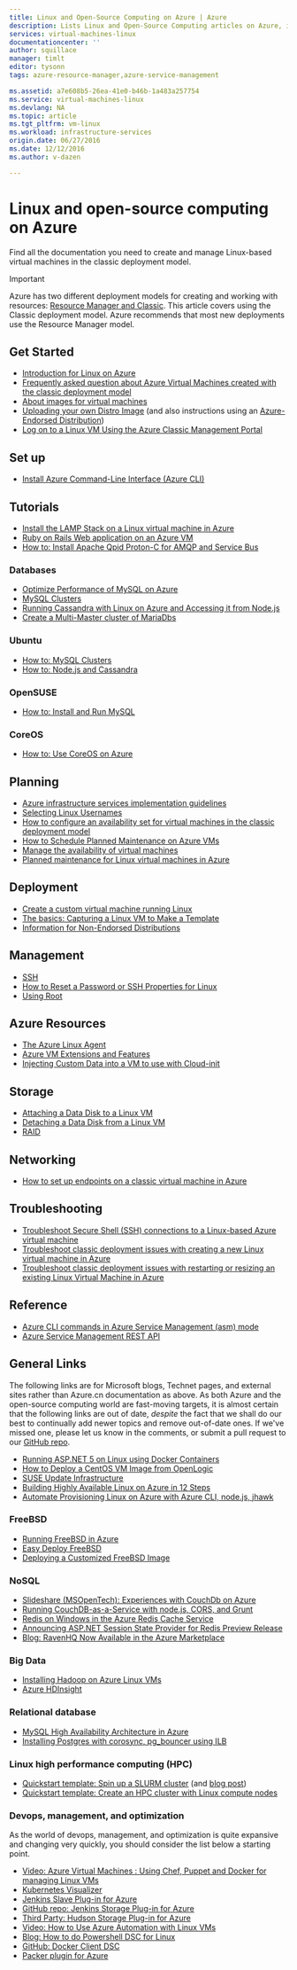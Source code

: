 ```yaml
---
title: Linux and Open-Source Computing on Azure | Azure
description: Lists Linux and Open-Source Computing articles on Azure, including basic Linux usage, some fundamental concepts about running or uploading Linux images on Azure, and other content about specific technologies and optimizations.
services: virtual-machines-linux
documentationcenter: ''
author: squillace
manager: timlt
editor: tysonn
tags: azure-resource-manager,azure-service-management

ms.assetid: a7e608b5-26ea-41e0-b46b-1a483a257754
ms.service: virtual-machines-linux
ms.devlang: NA
ms.topic: article
ms.tgt_pltfrm: vm-linux
ms.workload: infrastructure-services
origin.date: 06/27/2016
ms.date: 12/12/2016
ms.author: v-dazen

---
```

# Linux and open-source computing on Azure
Find all the documentation you need to create and manage Linux-based virtual machines in the classic deployment model.

> [!IMPORTANT] 
> Azure has two different deployment models for creating and working with resources: [Resource Manager and Classic](../../resource-manager-deployment-model.md). This article covers using the Classic deployment model. Azure recommends that most new deployments use the Resource Manager model.

## Get Started
* [Introduction for Linux on Azure](intro-on-azure.md?toc=%2fvirtual-machines%2flinux%2ftoc.json)
* [Frequently asked question about Azure Virtual Machines created with the classic deployment model](classic/faq.md?toc=%2fvirtual-machines%2flinux%2fclassic%2ftoc.json)
* [About images for virtual machines](../windows/classic/about-images.md?toc=%2fvirtual-machines%2flinux%2fclassic%2ftoc.json)
* [Uploading your own Distro Image](classic/create-upload-vhd.md?toc=%2fvirtual-machines%2flinux%2fclassic%2ftoc.json) (and also instructions using an [Azure-Endorsed Distribution](endorsed-distros.md?toc=%2fvirtual-machines%2flinux%2ftoc.json))
* [Log on to a Linux VM Using the Azure Classic Management Portal](mac-create-ssh-keys.md?toc=%2fvirtual-machines%2flinux%2ftoc.json)

## Set up
* [Install Azure Command-Line Interface (Azure CLI)](../../cli-install-nodejs.md)

## Tutorials
* [Install the LAMP Stack on a Linux virtual machine in Azure](create-lamp-stack.md?toc=%2fvirtual-machines%2flinux%2ftoc.json)
* [Ruby on Rails Web application on an Azure VM](classic/virtual-machines-linux-classic-ruby-rails-web-app.md)
* [How to: Install Apache Qpid Proton-C for AMQP and Service Bus](../../service-bus-messaging/service-bus-amqp-overview.md)

### Databases
* [Optimize Performance of MySQL on Azure](classic/optimize-mysql.md?toc=%2fvirtual-machines%2flinux%2fclassic%2ftoc.json)
* [MySQL Clusters](classic/mysql-cluster.md?toc=%2fvirtual-machines%2flinux%2fclassic%2ftoc.json)
* [Running Cassandra with Linux on Azure and Accessing it from Node.js](classic/cassandra-nodejs.md?toc=%2fvirtual-machines%2flinux%2fclassic%2ftoc.json)
* [Create a Multi-Master cluster of MariaDbs](classic/mariadb-mysql-cluster.md?toc=%2fvirtual-machines%2flinux%2fclassic%2ftoc.json)

### Ubuntu
* [How to: MySQL Clusters](classic/mysql-cluster.md?toc=%2fvirtual-machines%2flinux%2fclassic%2ftoc.json)
* [How to: Node.js and Cassandra](classic/cassandra-nodejs.md?toc=%2fvirtual-machines%2flinux%2fclassic%2ftoc.json)

### OpenSUSE
* [How to: Install and Run MySQL](classic/mysql-on-opensuse.md?toc=%2fvirtual-machines%2flinux%2fclassic%2ftoc.json)

### CoreOS
* [How to: Use CoreOS on Azure](https://coreos.com/os/docs/latest/booting-on-azure.html)

## Planning
* [Azure infrastructure services implementation guidelines](../windows/infrastructure-subscription-accounts-guidelines.md?toc=%2fvirtual-machines%2flinux%2ftoc.json)
* [Selecting Linux Usernames](usernames.md?toc=%2fvirtual-machines%2flinux%2ftoc.json)
* [How to configure an availability set for virtual machines in the classic deployment model](../windows/classic/configure-availability.md?toc=%2fvirtual-machines%2flinux%2fclassic%2ftoc.json)
* [How to Schedule Planned Maintenance on Azure VMs](planned-maintenance-schedule.md?toc=%2fvirtual-machines%2flinux%2ftoc.json)
* [Manage the availability of virtual machines](../windows/manage-availability.md?toc=%2fvirtual-machines%2flinux%2ftoc.json)
* [Planned maintenance for Linux virtual machines in Azure](planned-maintenance.md?toc=%2fvirtual-machines%2flinux%2ftoc.json)

## Deployment
* [Create a custom virtual machine running Linux](../windows/classic/createportal.md?toc=%2fvirtual-machines%2flinux%2fclassic%2ftoc.json)
* [The basics: Capturing a Linux VM to Make a Template](classic/capture-image.md?toc=%2fvirtual-machines%2flinux%2fclassic%2ftoc.json)
* [Information for Non-Endorsed Distributions](create-upload-generic.md?toc=%2fvirtual-machines%2flinux%2ftoc.json)

## Management
* [SSH](mac-create-ssh-keys.md?toc=%2fvirtual-machines%2flinux%2ftoc.json)
* [How to Reset a Password or SSH Properties for Linux](classic/reset-access.md?toc=%2fvirtual-machines%2flinux%2fclassic%2ftoc.json)
* [Using Root](use-root-privileges.md?toc=%2fvirtual-machines%2flinux%2ftoc.json)

## Azure Resources
* [The Azure Linux Agent](../windows/agent-user-guide.md?toc=%2fvirtual-machines%2flinux%2ftoc.json)
* [Azure VM Extensions and Features](../windows/extensions-features.md?toc=%2fvirtual-machines%2fwindows%2ftoc.json)
* [Injecting Custom Data into a VM to use with Cloud-init](../windows/classic/inject-custom-data.md?toc=%2fvirtual-machines%2fwindows%2fclassic%2ftoc.json)

## Storage
* [Attaching a Data Disk to a Linux VM](../windows/classic/attach-disk.md?toc=%2fvirtual-machines%2flinux%2fclassic%2ftoc.json)
* [Detaching a Data Disk from a Linux VM](classic/detach-disk.md?toc=%2fvirtual-machines%2flinux%2fclassic%2ftoc.json)
* [RAID](configure-raid.md?toc=%2fvirtual-machines%2flinux%2ftoc.json)

## Networking
* [How to set up endpoints on a classic virtual machine in Azure](../windows/classic/setup-endpoints.md?toc=%2fvirtual-machines%2flinux%2fclassic%2ftoc.json)

## Troubleshooting
* [Troubleshoot Secure Shell (SSH) connections to a Linux-based Azure virtual machine](troubleshoot-ssh-connection.md?toc=%2fvirtual-machines%2flinux%2ftoc.json)
* [Troubleshoot classic deployment issues with creating a new Linux virtual machine in Azure](classic/troubleshoot-deployment-new-vm.md?toc=%2fvirtual-machines%2flinux%2fclassic%2ftoc.json)  
* [Troubleshoot classic deployment issues with restarting or resizing an existing Linux Virtual Machine in Azure](../windows/restart-resize-error-troubleshooting.md?toc=%2fvirtual-machines%2flinux%2fclassic%2ftoc.json) 

## Reference
* [Azure CLI commands in Azure Service Management (asm) mode](https://docs.microsoft.com/cli/azure/get-started-with-az-cli2)
* [Azure Service Management REST API](https://msdn.microsoft.com/library/azure/ee460799.aspx)

## General Links
The following links are for Microsoft blogs, Technet pages, and external sites rather than Azure.cn documentation as above. As both Azure and the open-source computing world are fast-moving targets, it is almost certain that the following links are out of date, *despite* the fact that we shall do our best to continually add newer topics and remove out-of-date ones. If we've missed one, please let us know in the comments, or submit a pull request to our [GitHub repo](https://github.com/wacn/techcontent/).

* [Running ASP.NET 5 on Linux using Docker Containers](http://blogs.msdn.com/b/webdev/archive/2015/01/14/running-asp-net-5-applications-in-linux-containers-with-docker.aspx)
* [How to Deploy a CentOS VM Image from OpenLogic](https://azure.microsoft.com/blog/2013/01/11/deploying-openlogic-centos-images-on-windows-azure-virtual-machines/)
* [SUSE Update Infrastructure](https://forums.suse.com/showthread.php?5622-New-Update-Infrastructure)
* [Building Highly Available Linux on Azure in 12 Steps](http://blogs.technet.com/b/keithmayer/archive/2014/10/03/quick-start-guide-building-highly-available-linux-servers-in-the-cloud-on-microsoft-azure.aspx)
* [Automate Provisioning Linux on Azure with Azure CLI, node.js, jhawk](http://blogs.technet.com/b/keithmayer/archive/2014/11/24/step-by-step-automated-provisioning-for-linux-in-the-cloud-with-microsoft-azure-xplat-cli-json-and-node-js-part-1.aspx)

### FreeBSD
* [Running FreeBSD in Azure](https://azure.microsoft.com/blog/2014/05/22/running-freebsd-in-azure/)
* [Easy Deploy FreeBSD](http://msopentech.com/blog/2014/10/24/easy-deploy-freebsd-microsoft-azure-vm-depot/)
* [Deploying a Customized FreeBSD Image](http://msopentech.com/blog/2014/05/14/deploy-customize-freebsd-virtual-machine-image-microsoft-azure/)

### NoSQL
* [Slideshare (MSOpenTech): Experiences with CouchDb on Azure](http://www.slideshare.net/brianbenz/experiences-using-couchdb-inside-microsofts-azure-team)
* [Running CouchDB-as-a-Service with node.js, CORS, and Grunt](http://msopentech.com/blog/2013/12/19/tutorial-building-multi-tier-windows-azure-web-application-use-cloudants-couchdb-service-node-js-cors-grunt-2/)
* [Redis on Windows in the Azure Redis Cache Service](http://msopentech.com/blog/2014/05/12/redis-on-windows/)
* [Announcing ASP.NET Session State Provider for Redis Preview Release](http://blogs.msdn.com/b/webdev/archive/2014/05/12/announcing-asp-net-session-state-provider-for-redis-preview-release.aspx)
* [Blog: RavenHQ Now Available in the Azure Marketplace](https://azure.microsoft.com/blog/2014/08/12/ravenhq-now-available-in-the-azure-store/)

### Big Data
* [Installing Hadoop on Azure Linux VMs](http://blogs.msdn.com/b/benjguin/archive/2013/04/05/how-to-install-hadoop-on-windows-azure-linux-virtual-machines.aspx)
* [Azure HDInsight](https://azure.microsoft.com/documentation/learning-paths/hdinsight-self-guided-hadoop-training/)

### Relational database
* [MySQL High Availability Architecture in Azure](http://download.microsoft.com/download/6/1/C/61C0E37C-F252-4B33-9557-42B90BA3E472/MySQL_HADR_solution_in_Azure.pdf)
* [Installing Postgres with corosync, pg_bouncer using ILB](https://github.com/chgeuer/postgres-azure)

### Linux high performance computing (HPC)
* [Quickstart template: Spin up a SLURM cluster](https://github.com/Azure/azure-quickstart-templates/tree/master/slurm)
  (and [blog post](http://blogs.technet.com/b/windowshpc/archive/2015/06/06/deploy-a-slurm-cluster-on-azure.aspx))
* [Quickstart template: Create an HPC cluster with Linux compute nodes](https://github.com/Azure/azure-quickstart-templates/tree/master/create-hpc-cluster-linux-cn/)

### Devops, management, and optimization
As the world of devops, management, and optimization is quite expansive and changing very quickly, you should consider the list below a starting point.

* [Video: Azure Virtual Machines : Using Chef, Puppet and Docker for managing Linux VMs](https://azure.microsoft.com/blog/2014/12/15/azure-virtual-machines-using-chef-puppet-and-docker-for-managing-linux-vms/)
* [Kubernetes Visualizer](https://azure.microsoft.com/blog/2014/08/28/hackathon-with-kubernetes-on-azure/)
* [Jenkins Slave Plug-in for Azure](http://msopentech.com/blog/2014/09/23/announcing-jenkins-slave-plugin-azure/)
* [GitHub repo: Jenkins Storage Plug-in for Azure](https://github.com/jenkinsci/windows-azure-storage-plugin)
* [Third Party: Hudson Storage Plug-in for Azure](https://github.com/hudson3-plugins/windows-azure-storage-plugin)
* [Video: How to Use Azure Automation with Linux VMs](http://channel9.msdn.com/Shows/Azure-Friday/Azure-Automation-104-managing-Linux-and-creating-Modules-with-Joe-Levy)
* [Blog: How to do Powershell DSC for Linux](http://blogs.technet.com/b/privatecloud/archive/2014/05/19/powershell-dsc-for-linux-step-by-step.aspx)
* [GitHub: Docker Client DSC](https://github.com/anweiss/DockerClientDSC)
* [Packer plugin for Azure](https://github.com/msopentech/packer-azure)
